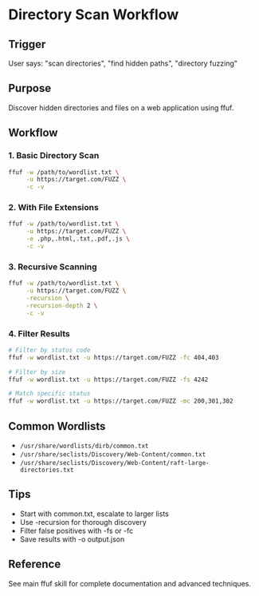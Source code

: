 # Directory Scan Workflow

## Trigger
User says: "scan directories", "find hidden paths", "directory fuzzing"

## Purpose
Discover hidden directories and files on a web application using ffuf.

## Workflow

### 1. Basic Directory Scan
```bash
ffuf -w /path/to/wordlist.txt \
     -u https://target.com/FUZZ \
     -c -v
```

### 2. With File Extensions
```bash
ffuf -w /path/to/wordlist.txt \
     -u https://target.com/FUZZ \
     -e .php,.html,.txt,.pdf,.js \
     -c -v
```

### 3. Recursive Scanning
```bash
ffuf -w /path/to/wordlist.txt \
     -u https://target.com/FUZZ \
     -recursion \
     -recursion-depth 2 \
     -c -v
```

### 4. Filter Results
```bash
# Filter by status code
ffuf -w wordlist.txt -u https://target.com/FUZZ -fc 404,403

# Filter by size
ffuf -w wordlist.txt -u https://target.com/FUZZ -fs 4242

# Match specific status
ffuf -w wordlist.txt -u https://target.com/FUZZ -mc 200,301,302
```

## Common Wordlists
- `/usr/share/wordlists/dirb/common.txt`
- `/usr/share/seclists/Discovery/Web-Content/common.txt`
- `/usr/share/seclists/Discovery/Web-Content/raft-large-directories.txt`

## Tips
- Start with common.txt, escalate to larger lists
- Use -recursion for thorough discovery
- Filter false positives with -fs or -fc
- Save results with -o output.json

## Reference
See main ffuf skill for complete documentation and advanced techniques.

